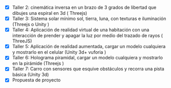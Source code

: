 - [X] Taller 2: cinemática inversa en un brazo de 3 grados de libertad que dibujes una espiral en 3d ( Threejs)
- [X] Taller 3: Sistema solar mínimo sol, tierra, luna, con texturas e iluminación (Threejs o Unity )
- [X] Taller 4: Aplicación de realidad virtual de una habitación con una interacción de prender y apagar la luz por medio del trazado de rayos ( ThreeJS)
- [X] Taller 5: Aplicación de realidad aumentada, cargar un modelo cualquiera y mostrarlo en el celular (Unity 3d+ vuforia )
- [X] Taller 6: Holograma piramidal, cargar un modelo cualquiera y mostrarlo en la pirámide (Threejs )
- [X] Taller 7: Carro con sensores que esquive obstáculos y recorra una pista básica (Unity 3d)
- [X] Propuesta de proyecto